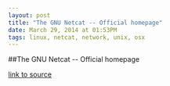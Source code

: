 ```yaml
---
layout: post
title: "The GNU Netcat -- Official homepage"
date: March 29, 2014 at 01:53PM
tags: linux, netcat, network, unix, osx
---
```

##The GNU Netcat -- Official homepage

[link to source](http://ift.tt/t0iuHn) 
